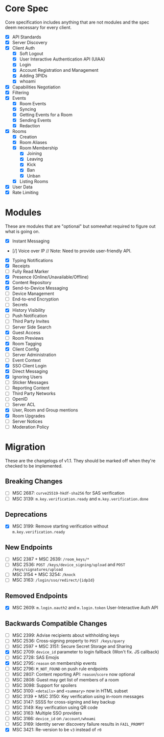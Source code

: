 # Core Spec
Core specification includes anything that are not modules and the spec deem necessary for every client.

- [X] API Standards
- [X] Server Discovery
- [X] Client Auth
	- [X] Soft Logout
	- [X] User Interactive Authentication API (UIAA)
	- [X] Login
	- [X] Account Registration and Management
	- [X] Adding 3PIDs
	- [X] whoami
- [X] Capabilities Negotiation
- [X] Filtering
- [X] Events
	- [X] Room Events
	- [X] Syncing
	- [X] Getting Events for a Room
	- [X] Sending Events
	- [X] Redaction
- [X] Rooms
	- [X] Creation
	- [X] Room Aliases
	- [X] Room Membership
		- [X] Joining
		- [X] Leaving
		- [X] Kick
		- [X] Ban
		- [X] Unban
	- [X] Listing Rooms
- [X] User Data
- [X] Rate Limiting

# Modules
These are modules that are "optional" but somewhat required to figure out what is going on.

- [X] Instant Messaging
- [/] Voice over IP
	// Note: Need to provide user-friendly API.
- [X] Typing Notifications
- [X] Receipts
- [ ] Fully Read Marker
- [X] Presence (Online/Unavailable/Offline)
- [X] Content Repository
- [X] Send-to-Device Messaging
- [ ] Device Management
- [ ] End-to-end Encryption
- [ ] Secrets
- [X] History Visibility
- [ ] Push Notification
- [ ] Third Party Invites
- [ ] Server Side Search
- [X] Guest Access
- [ ] Room Previews
- [X] Room Tagging
- [X] Client Config
- [ ] Server Administration
- [ ] Event Context
- [X] SSO Client Login
- [X] Direct Messaging
- [X] Ignoring Users
- [ ] Sticker Messages
- [ ] Reporting Content
- [ ] Third Party Networks
- [ ] OpenID
- [ ] Server ACL
- [X] User, Room and Group mentions
- [X] Room Upgrades
- [ ] Server Notices
- [ ] Moderation Policy

# Migration
These are the changelogs of v1.1. They should be marked off when they're checked to be implemented.

## Breaking Changes
- [ ] MSC 2687: `curve25519-hkdf-sha256` for SAS verification
- [ ] MSC 3139: `m.key.verification.ready` and `m.key.verification.done`

## Deprecations
- [X] MSC 3199: Remove starting verification without `m.key.verification.ready`

## New Endpoints
- [ ] MSC 2387 + MSC 2639: `/room_keys/*`
- [ ] MSC 2536: `POST /keys/device_signing/upload` and `POST /keys/signatures/upload`
- [ ] MSC 3154 + MSC 3254: `/knock`
- [ ] MSC 3163: `/login/sso/redirect/{idpId}`

## Removed Endpoints
- [X] MSC 2609: `m.login.oauth2` and `m.login.token` User-Interactive Auth API

## Backwards Compatible Changes
- [ ] MSC 2399: Advise recipients about withholding keys
- [ ] MSC 2536: Cross-signing property to `POST /keys/query`
- [ ] MSC 2597 + MSC 3151: Secure Secret Storage and Sharing
- [X] MSC 2709: `device_id` parameter to login fallback (Won't fix. JS callback)
- [ ] MSC 2728: SAS Emojis
- [X] MSC 2795: `reason` on membership events
- [ ] MSC 2796: `M_NOT_FOUND` on push rule endpoints
- [ ] MSC 2807: Content reporting API: `reason`/`score` now optional
- [ ] MSC 2808: Guest may get list of members of a room
- [ ] MSC 3098: Support for spoilers
- [ ] MSC 3100: `<details>` and `<summary>` now in HTML subset
- [ ] MSC 3139 + MSC 3150: Key verification using in-room messages
- [ ] MSC 3147: SSSS for cross-signing and key backup
- [ ] MSC 3149: Key verification using QR code
- [ ] MSC 3163: Multiple SSO providers
- [ ] MSC 3166: `device_id` on `/account/whoami`
- [ ] MSC 3169: Identity server discovery failure results in `FAIL_PROMPT`
- [X] MSC 3421: Re-version to be `v3` instead of `r0`
